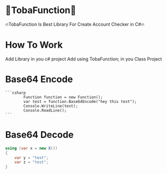 # 🏅TobaFunction🏅
🔥TobaFunction Is Best Library For Create Account Checker in C#🔥

# How To Work
Add Library in you c# project
Add using TobaFunction; in you Class Project

# Base64 Encode

    ```csharp
            Function function = new Function();
            var test = function.Base64Encode("hey this test");
            Console.WriteLine(test);
            Console.ReadLine();
    ```
    
    
# Base64 Decode

```csharp
using (var x = new X())
{
    var y = "test";
    var z = "test";
}
```

